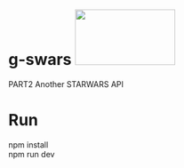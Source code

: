 # g-swars <img src="https://logos-world.net/wp-content/uploads/2020/11/Star-Wars-Logo.png" width="180" height="100">
 PART2 Another STARWARS API

# Run
npm install <br>
npm run dev
